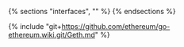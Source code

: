 {% sections "interfaces", "" %}
{% endsections %}

{% include "git+https://github.com/ethereum/go-ethereum.wiki.git/Geth.md" %}
